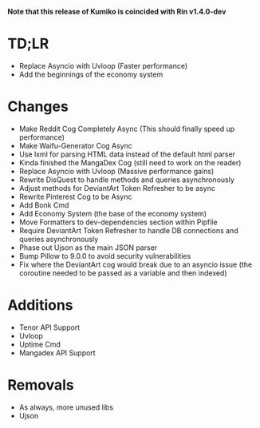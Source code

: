 **Note that this release of Kumiko is coincided with Rin v1.4.0-dev**

# TD;LR
- Replace Asyncio with Uvloop (Faster performance)
- Add the beginnings of the economy system

# Changes
- Make Reddit Cog Completely Async (This should finally speed up performance)
- Make Waifu-Generator Cog Async
- Use lxml for parsing HTML data instead of the default html parser
- Kinda finished the MangaDex Cog (still need to work on the reader)
- Replace Asyncio with Uvloop (Massive performance gains)
- Rewrite DisQuest to handle methods and queries asynchronously
- Adjust methods for DeviantArt Token Refresher to be async
- Rewrite Pinterest Cog to be Async 
- Add Bonk Cmd
- Add Economy System (the base of the economy system)
- Move Formatters to dev-dependencies section within Pipfile
- Require DeviantArt Token Refresher to handle DB connections and queries asynchronously
- Phase out Ujson as the main JSON parser
- Bump Pillow to 9.0.0 to avoid security vulnerabilities
- Fix where the DeviantArt cog would break due to an asyncio issue (the coroutine needed to be passed as a variable and then indexed)

# Additions
- Tenor API Support
- Uvloop
- Uptime Cmd
- Mangadex API Support

# Removals
- As always, more unused libs
- Ujson
